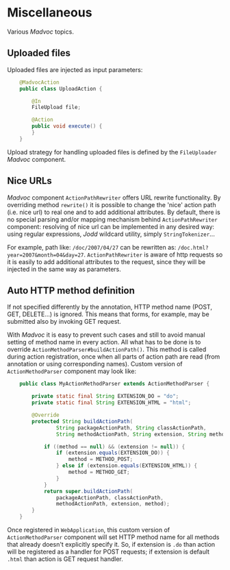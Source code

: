 # Miscellaneous

Various *Madvoc* topics.

## Uploaded files

Uploaded files are injected as input parameters:

~~~~~ java
    @MadvocAction
    public class UploadAction {

    	@In
    	FileUpload file;

    	@Action
    	public void execute() {
    	}
    }
~~~~~

Upload strategy for handling uploaded files is defined by the `FileUploader` *Madvoc* component.


## Nice URLs

*Madvoc* component `ActionPathRewriter` offers URL rewrite functionality. By overriding method `rewrite()` it is possible to change the 'nice' action path (i.e. nice url) to real one and to add additional attributes. By default, there is no special parsing and/or mapping mechanism behind `ActionPathRewriter` component: resolving of nice url can be implemented in any desired way: using regular expressions, *Jodd* wildcard utility, simply `StringTokenizer`...

For example, path like: `/doc/2007/04/27` can be rewritten as: `/doc.html?year=2007&month=04&day=27`. `ActionPathRewriter` is aware of http requests so it is easily to add additional attributes to the request, since they will be injected in the same way as parameters.

## Auto HTTP method definition

If not specified differently by the annotation, HTTP method name (POST, GET, DELETE...) is ignored. This means that forms, for example, may be submitted also by invoking GET request.

With *Madvoc* it is easy to prevent such cases and still to avoid manual setting of method name in every action. All what has to be done is to override `ActionMethodParser#buildActionPath()`. This method is called during action registration, once when all parts of action path are read (from annotation or using corresponding names). Custom version of `ActionMethodParser` component may look like:

~~~~~ java
    public class MyActionMethodParser extends ActionMethodParser {

    	private static final String EXTENSION_DO = "do";
    	private static final String EXTENSION_HTML = "html";

    	@Override
    	protected String buildActionPath(
                String packageActionPath, String classActionPath,
                String methodActionPath, String extension, String method) {

    		if ((method == null) && (extension != null)) {
    			if (extension.equals(EXTENSION_DO)) {
    				method = METHOD_POST;
    			} else if (extension.equals(EXTENSION_HTML)) {
    				method = METHOD_GET;
    			}
    		}
    		return super.buildActionPath(
                packageActionPath, classActionPath,
                methodActionPath, extension, method);
    	}
    }
~~~~~

Once registered in `WebApplication`, this custom version of `ActionMethodParser` component will set HTTP method name for all methods that already doesn't explicitly specify it. So, if extension is `.do` than action will be registered as a handler for POST requests; if extension is default `.html` than action is GET request handler.
